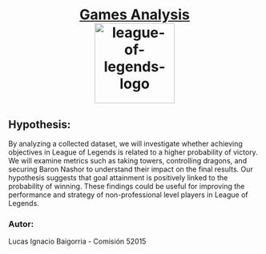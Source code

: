 <h1 align="center">
  
  <a href="https://www.leagueoflegends.com/es-mx/" >
  Games Analysis
  <br/>
  <img  height="160" src="https://upload.wikimedia.org/wikipedia/commons/thumb/d/d8/League_of_Legends_2019_vector.svg/1200px-League_of_Legends_2019_vector.svg.png" alt="league-of-legends-logo">  
  </a>
</h1>

## Hypothesis:

By analyzing a collected dataset, we will investigate whether achieving objectives in League of Legends is related to a higher probability of victory. We will examine metrics such as taking towers, controlling dragons, and securing Baron Nashor to understand their impact on the final results. Our hypothesis suggests that goal attainment is positively linked to the probability of winning. These findings could be useful for improving the performance and strategy of non-professional level players in League of Legends.

### Autor:

Lucas Ignacio Baigorria - Comisión 52015
